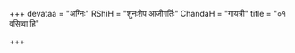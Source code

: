 +++
devataa = "अग्निः"
RShiH = "शुनःशेप आजीगर्तिः"
ChandaH = "गायत्री"
title = "०१ वसिष्वा हि"

+++
